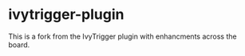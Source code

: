 ivytrigger-plugin
================================

This is a fork from the IvyTrigger plugin with enhancments across the board.

